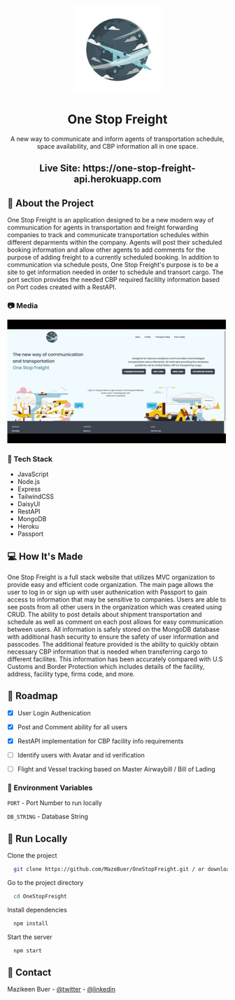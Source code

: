 <div align="center">

  <img src="public/images/OneStopLogo.png" alt="logo" width="200" height="auto" />
  <h1>One Stop Freight</h1>
  
<p>A new way to communicate and inform agents of transportation schedule, space availability, and CBP information all in one space. </p>

<h2>Live Site: https://one-stop-freight-api.herokuapp.com </h2>
</div>

## :star2: About the Project
One Stop Freight is an application designed to be a new modern way of communication for agents in transportation and freight forwarding companies to track and communicate transportation schedules within different deparments within the company. Agents will post their scheduled booking information and allow other agents to add comments for the purpose of adding freight to a currently scheduled booking. In addition to communication via schedule posts, One Stop Freight's purpose is to be a site to get information needed in order to schedule and transort cargo. The port section provides the needed CBP required facililty information based on Port codes created with a RestAPI. 

### :camera: Media
<img src="public/images/OneStopFreight.gif" alt="logo" width="500" height="auto" />
 
### :space_invader: Tech Stack
  <ul>
    <li>JavaScript</li>
    <li>Node.js</li>
    <li>Express</li>
    <li>TailwindCSS</li>
    <li>DaisyUI</li>
    <li>RestAPI</li>
    <li>MongoDB</li>
    <li>Heroku</li>
    <li>Passport</li>
  </ul>

<!-- Usage -->
## :computer: How It's Made
<p>One Stop Freight is a full stack website that utilizes MVC organization to provide easy and efficient code organization. The main page allows the user to log in or sign up with user authenication with Passport to gain access to information that may be sensitive to companies. Users are able to see posts from all other users in the organization which was created using CRUD. The ability to post details about shipment transportation and schedule as well as comment on each post allows for easy communication between users. All information is safely stored on the MongoDB database with additional hash security to ensure the safety of user information and passcodes. The additional feature provided is the ability to quickly obtain necessary CBP information that is needed when transferring cargo to different facilites. This information has been accurately compared with U.S Customs and Border Protection which includes details of the facility, address, facility type, firms code, and more.</p>



<!-- Roadmap -->
## :compass: Roadmap

* [x] User Login Authenication
* [x] Post and Comment ability for all users 
* [x] RestAPI implementation for CBP facility info requirements
* [ ] Identify users with Avatar and id verification
* [ ] Flight and Vessel tracking based on Master Airwaybill / Bill of Lading


### :key: Environment Variables
`PORT` - Port Number to run locally

`DB_STRING` - Database String

<!-- Run Locally -->
## 	:toolbox: Run Locally

Clone the project

```bash
  git clone https://github.com/MazeBuer/OneStopFreight.git / or download Zip file
```

Go to the project directory

```bash
  cd OneStopFreight
```

Install dependencies

```bash
  npm install
```

Start the server

```bash
  npm start
```

<!-- Contact -->
## :handshake: Contact

Mazikeen Buer - [@twitter](https://twitter.com/Buer_Maze) - [@linkedin](https://www.linkedin.com/in/mazebuer)

